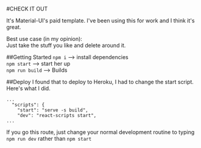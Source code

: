 #CHECK IT OUT

It's Material-UI's paid template. I've been using this for work and I think it's great.

Best use case (in my opinion): <br>
Just take the stuff you like and delete around it.

##Getting Started
`npm i` --> install dependencies <br>
`npm start` --> start her up<br>
`npm run build`  --> Builds

##Deploy
I found that to deploy to Heroku, I had to change the start script. Here's what I did.
````
...
  "scripts": {
    "start": "serve -s build",
    "dev": "react-scripts start",
...
````
If you go this route, just change your normal development routine to typing <br>
`npm run dev` rather than `npm start`

